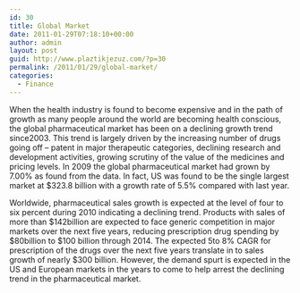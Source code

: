 ```yaml
---
id: 30
title: Global Market
date: 2011-01-29T07:18:10+00:00
author: admin
layout: post
guid: http://www.plaztikjezuz.com/?p=30
permalink: /2011/01/29/global-market/
categories:
  - Finance
---
```

When the health industry is found to become expensive and in the path of growth as many people around the world are becoming health conscious, the global pharmaceutical market has been on a declining growth trend since2003. This trend is largely driven by the increasing number of drugs going off &#8211; patent in major therapeutic categories, declining research and development activities, growing scrutiny of the value of the medicines and pricing levels. In 2009 the global pharmaceutical market had grown by 7.00% as found from the data. In fact, US was found to be the single largest market at $323.8 billion with a growth rate of 5.5% compared with last year.

Worldwide, pharmaceutical sales growth is expected at the level of four to six percent during 2010 indicating a declining trend. Products with sales of more than $142billion are expected to face generic competition in major markets over the next five years, reducing prescription drug spending by $80billion to $100 billion through 2014. The expected 5to 8% CAGR for prescription of the drugs over the next five years translate in to sales growth of nearly $300 billion. However, the demand spurt is expected in the US and European markets in the years to come to help arrest the declining trend in the pharmaceutical market.
